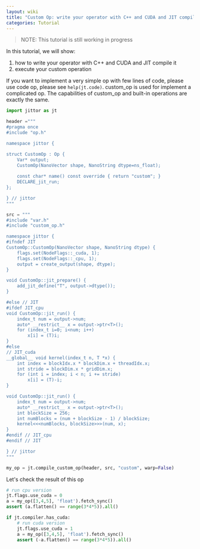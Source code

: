 ```yaml
---
layout: wiki
title: "Custom Op: write your operator with C++ and CUDA and JIT compile it"
categories: Tutorial
---
```


> NOTE: This tutorial is still working in progress

In this tutorial, we will show:
1. how to write your operator with C++ and CUDA and JIT compile it
2. execute your custom operation

If you want to implement a very simple op with few lines of code, please use code op, please see `help(jt.code)`.
custom_op is used for implement a complicated op. The capabilities of custom_op and built-in operations are exactly the same.

```python
import jittor as jt

header ="""
#pragma once
#include "op.h"

namespace jittor {

struct CustomOp : Op {
    Var* output;
    CustomOp(NanoVector shape, NanoString dtype=ns_float);
    
    const char* name() const override { return "custom"; }
    DECLARE_jit_run;
};

} // jittor
"""

src = """
#include "var.h"
#include "custom_op.h"

namespace jittor {
#ifndef JIT
CustomOp::CustomOp(NanoVector shape, NanoString dtype) {
    flags.set(NodeFlags::_cuda, 1);
    flags.set(NodeFlags::_cpu, 1);
    output = create_output(shape, dtype);
}

void CustomOp::jit_prepare() {
    add_jit_define("T", output->dtype());
}

#else // JIT
#ifdef JIT_cpu
void CustomOp::jit_run() {
    index_t num = output->num;
    auto* __restrict__ x = output->ptr<T>();
    for (index_t i=0; i<num; i++)
        x[i] = (T)i;
}
#else
// JIT_cuda
__global__ void kernel(index_t n, T *x) {
    int index = blockIdx.x * blockDim.x + threadIdx.x;
    int stride = blockDim.x * gridDim.x;
    for (int i = index; i < n; i += stride)
        x[i] = (T)-i;
}

void CustomOp::jit_run() {
    index_t num = output->num;
    auto* __restrict__ x = output->ptr<T>();
    int blockSize = 256;
    int numBlocks = (num + blockSize - 1) / blockSize;
    kernel<<<numBlocks, blockSize>>>(num, x);
}
#endif // JIT_cpu
#endif // JIT

} // jittor
"""

my_op = jt.compile_custom_op(header, src, "custom", warp=False)
```

Let's check the result of this op

```python
# run cpu version
jt.flags.use_cuda = 0
a = my_op([3,4,5], 'float').fetch_sync()
assert (a.flatten() == range(3*4*5)).all()

if jt.compiler.has_cuda:
    # run cuda version
    jt.flags.use_cuda = 1
    a = my_op([3,4,5], 'float').fetch_sync()
    assert (-a.flatten() == range(3*4*5)).all()
```